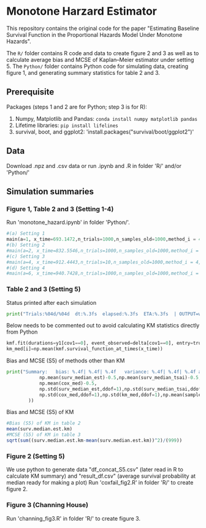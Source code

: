# Monotone Harzard Estimator
This repository contains the original code for the paper "Estimating Baseline Survival Function in the Proportional Hazards Model Under Monotone Hazards".

The `R/` folder contains R code and data to create figure 2 and 3 as well as to calculate average bias and MCSE of Kaplan–Meier estimator under setting 5. The `Python/` folder contains Python code for simulating data, creating figure 1, and generating summary statistics for table 2 and 3.


## Prerequisite

Packages (steps 1 and 2 are for Python; step 3 is for R):
1. Numpy, Matplotlib and Pandas: `conda install numpy matplotlib pandas`
2. Lifetime libraries: `pip install lifelines`
3. survival, boot, and ggplot2: 'install.packages("survival/boot/ggplot2")'

## Data
Download .npz and .csv data or run .ipynb and .R in folder 'R/' and/or 'Python/' 


## Simulation summaries
### Figure 1, Table 2 and 3 (Setting 1-4)
Run 'monotone_hazard.ipynb' in folder 'Python/'.
```python
#(a) Setting 1
main(a=1, x_time=693.1472,n_trials=1000,n_samples_old=1000,method_i = 4,trun_scale=250)
#(b) Setting 2
#main(a=2, x_time=832.5546,n_trials=1000,n_samples_old=1000,method_i = 4,trun_scale=450)
#(c) Setting 3
#main(a=4, x_time=912.4443,n_trials=10,n_samples_old=1000,method_i = 4,trun_scale=500)
#(d) Setting 4
#main(a=6, x_time=940.7428,n_trials=1000,n_samples_old=1000,method_i = 4,trun_scale=500)
```
### Table 2 and 3 (Setting 5)
Status printed after each simulation
```python
print("Trials:%04d/%04d  dt:%.3fs  elapsed:%.3fs  ETA:%.3fs  | OUTPUT=wu:%.4f tsai:%.4f cox:%.4f| min_x:%.4f min_t:%.4f  valid_n:%4d"%(i, n_trials, dt, elapsed, eta, surv_median_est[i], surv_median_tsai[i],cox_med[i],min_x, min_t, n_samples))
```
Below needs to be commented out to avoid calculating KM statistics directly from Python
```python
kmf.fit(durations=y1[cov1==0], event_observed=delta[cov1==0], entry=truncation[cov1==0])
km_med[i]=np.mean(kmf.survival_function_at_times(x_time))
```
Bias and MCSE (S5) of methods other than KM
```python
print("Summary:   bias: %.4f| %.4f| %.4f   variance: %.4f| %.4f| %.4f avg_n:%4d"%(
            np.mean(surv_median_est)-0.5,np.mean(surv_median_tsai)-0.5,
            np.mean(cox_med)-0.5,
            np.std(surv_median_est,ddof=1),np.std(surv_median_tsai,ddof=1),
            np.std(cox_med,ddof=1),np.std(km_med,ddof=1),np.mean(sample_size)
        ))
```
Bias and MCSE (S5) of KM
```r
#Bias (S5) of KM in table 2
mean(surv.median.est.km)
#MCSE (S5) of KM in table 3
sqrt(sum((surv.median.est.km-mean(surv.median.est.km))^2)/(999))
```

### Figure 2 (Setting 5)
We use python to generate data "df_concat_S5.csv" (later read in R to calculate KM summary) and "result_df.csv" (average survival probability at median ready for making a plot)
Run 'coxfail_fig2.R' in folder 'R/' to create figure 2.


### Figure 3 (Channing House)
Run 'channing_fig3.R' in folder 'R/' to create figure 3.
